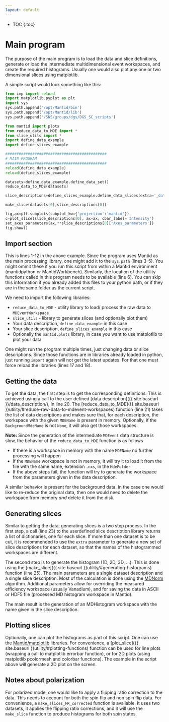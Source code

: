 ```yaml
---
layout: default
---
```


* TOC
{:toc}

Main program
============

The purpose of the main program is to load the data and slice definitions, generate or load the intermediate multidimensional
event workspaces, and create the required histograms. Usually one would also plot any one or two dimensional slices using
matplotlib.

A simple script would look something like this:

```python
from imp import reload
import matplotlib.pyplot as plt
import sys
sys.path.append('/opt/Mantid/bin')
sys.path.append('/opt/Mantid/lib')
sys.path.append('/SNS/groups/dgs/DGS_SC_scripts')

from mantid import plots
from reduce_data_to_MDE import *
from slice_utils import *
import define_data_example
import define_slices_example

#############################################
# MAIN PROGRAM
#############################################
reload(define_data_example)
reload(define_slices_example)

datasets=define_data_example.define_data_set()
reduce_data_to_MDE(datasets)

slice_descriptions=define_slices_example.define_data_slices(extra='_dataset0')

make_slice(datasets[0],slice_descriptions[0])

fig,ax=plt.subplots(subplot_kw={'projection':'mantid'})
c=plot_slice(slice_descriptions[0], ax=ax, cbar_label='Intensity')
set_axes_parameters(ax,**slice_descriptions[0]['Axes_parameters'])
fig.show()
```

Import section
--------------

This is lines 1-12 in the above example. Since the program uses Mantid as the main processing
library, one might add it to the `sys.path` (lines 3-5). You might ommit these if you run
this script from within a Mantid environment (mantidpython or MantidWorkbench). Similarly,
the location of the utlility functions called in this program needs to be available (line 6).
You can skip this information if you already added this files to your python path, or if they
are in the same folder as the current script.

We need to import the following libraries:

* `reduce_data_to_MDE` - utility library to load/ process the raw data to `MDEventWorkspace`
* `slice_utils` - library to generate slices (and optionally plot them)
* Your data description, `define_data_example` in this case
* Your slice description, `define_slices_example` in this case
* Optionally the `mantid.plots` library, in case you want to use matplotlib to plot your data

One might run the program multiple times, just changing data or slice descriptions. Since those
functions are in libraries already loaded in python, just running `import` again will not get the
latest updates. For that one must force reload the libraries (lines 17 and 18).

Getting the data
----------------

To get the data, the first step is to get the corresponding definitions. This is achieved using
a call to the user defined [data description]({{ site.baseurl }}/data_description/), in line 20.
The [reduce_data_to_MDE]({{ site.baseurl }}utility/#reduce-raw-data-to-mdevent-workspaces) function (line 21)
takes the list of data descriptions and makes sure that, for each description, the workspace with the given `MDEName` is present
in memory. Optionally, if the `BackgroundMdeName` is not `None`, it will also get those workspaces.

**Note:** Since the generation of the intermediate `MDEvent` data structure is slow, the behavior of
the `reduce_data_to_MDE` function is as follows
* If there is a workspace in memory with the name `MDEName` no further processing will happen
* If the `MDEName` workspace is not in memory, it will try it to load it from the file with the same
name, extension `.nxs`, in the `MdeFolder`
* If the above steps fail, the function will try to generate the workspace from the parameters given
in the data description.

A similar behavior is present for the background data. In the case one would like to re-reduce the original data,
then one would need to delete the workspace from memory *and* delete it from the disk.



Generating slices
-----------------

Similar to getting the data, generating slices is a two step process. In the first step, a call (line 23) to
the userdefined slice description library returns a list of dictionaries, one for each slice. If more
than one dataset is to be cut, it is recommended to use the `extra` parameter to generate a new set of
slice descriptions for each dataset, so that the names of the histogrammed workspaces are different.

The second step is to generate the histogram (1D, 2D, 3D, ...). This is done using the
[make_slice]({{ site.baseurl }}utility/#generating-histograms) function (line 25). The main
parameters are a single dataset description and a single slice description. Most of the calculation is
done using the [MDNorm](https://docs.mantidproject.org/nightly/algorithms/MDNorm-v1.html) algorithm.
Additional parameters allow for overriding the measured efficiency workspace (usually Vanadium), and for
saving the data in ASCII or HDF5 file (processed MD histogram workspace in Mantid).

The main result is the generation of an MDHistogram workspace with the name given in the slice description.

Plotting slices
---------------

Optionally, one can plot the histograms as part of this script. One can use the
[Mantid/matplotlib](https://docs.mantidproject.org/nightly/plotting/index.html#plotting)
libraries. For convenience, a [plot_slice]({{ site.baseurl }}utility/#plotting-functions)
function can be used for line plots (wrapping a call to matplotlib errorbar function), or for 2D
plots (using matplotlib pcolormesh and colorbar functions). The example in the script above will
generate a 2D plot on the screen.


Notes about polarization
------------------------

For polarized mode, one would like to apply a flipping ratio correction to the data. This
needs to account for both the spin flip and non spin flip data. For convenience, a
`make_slices_FR_corrected` function is available. It uses two datasets, it applies the
flipping ratio corrections, and it will use the `make_slice` function to produce
histograms for both spin states.
